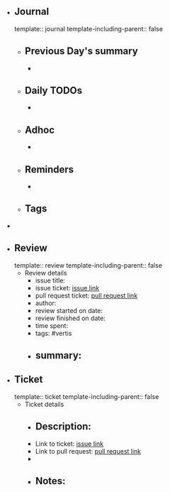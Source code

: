 - ## Journal
  template:: journal
  template-including-parent:: false
	- ## Previous Day's summary
		-
	- ## Daily TODOs
		-
	- ## Adhoc
		-
	- ## Reminders
		-
	- ## Tags
-
- ## Review
  template:: review
  template-including-parent:: false
	- Review details
		- issue title:
		- issue ticket: [issue link](link.to.the.issue.ticket)
		- pull request ticket: [pull request link](link.to.the.pull.request)
		- author:
		- review started on date:
		- review finished on date:
		- time spent:
		- tags: #vertis
		- summary:
			-
- ## Ticket
  template:: ticket
  template-including-parent:: false
	- Ticket details
		- Description:
			-
		- Link to ticket: [issue link](link.to.the.issue.ticket)
		- Link to pull request: [pull request link](link.to.the.pull.request)
		-
		- Notes:
			-